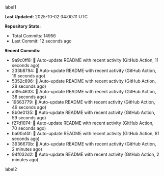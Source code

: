 
label1 
<!-- ACTIVITY_START -->
**Last Updated:** 2025-10-02 04:00:11 UTC

**Repository Stats:**
- Total Commits: 14956
- Last Commit: 12 seconds ago

**Recent Commits:**
- 9a9c0ff8: 🤖 Auto-update README with recent activity (GitHub Action, 11 seconds ago)
- 233b8794: 🤖 Auto-update README with recent activity (GitHub Action, 19 seconds ago)
- 5352c896: 🤖 Auto-update README with recent activity (GitHub Action, 28 seconds ago)
- a39c4633: 🤖 Auto-update README with recent activity (GitHub Action, 38 seconds ago)
- 19663779: 🤖 Auto-update README with recent activity (GitHub Action, 49 seconds ago)
- 8b0e0135: 🤖 Auto-update README with recent activity (GitHub Action, 59 seconds ago)
- f27d1074: 🤖 Auto-update README with recent activity (GitHub Action, 70 seconds ago)
- ba00af4f: 🤖 Auto-update README with recent activity (GitHub Action, 81 seconds ago)
- 3936670b: 🤖 Auto-update README with recent activity (GitHub Action, 2 minutes ago)
- 94f032d2: 🤖 Auto-update README with recent activity (GitHub Action, 2 minutes ago)
<!-- ACTIVITY_END -->

label2
